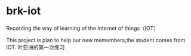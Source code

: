# brk-iot
Recording the way of learning of the Internet of things（IOT）

This project is plan to help our new memembers,the student comes from IOT.
叶亚洲的第一次练习
